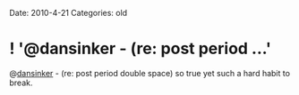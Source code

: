 Date: 2010-4-21
Categories: old

# ! '@dansinker - (re: post period ...'

@<a href="http://twitter.com/dansinker" class="aktt_username">dansinker</a> - (re: post period double space) so true yet such a hard habit to break.
